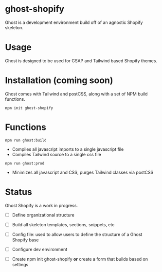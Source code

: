 # ghost-shopify
Ghost is a development environment build off of an agnostic Shopify skeleton. 

# Usage
Ghost is designed to be used for GSAP and Tailwind based Shopify themes.

# Installation (coming soon)

Ghost comes with Tailwind and postCSS, along with a set of NPM build functions.

```
npm init ghost-shopify
```

# Functions

```
npm run ghost:build
```

* Compiles all javascript imports to a single javascript file
* Compiles Tailwind source to a single css file

```
npm run ghost:prod
```

* Minimizes all javascript and CSS, purges Tailwind classes via postCSS

# Status
Ghost Shopify is a work in progress. 

- [ ] Define organizational structure
- [ ] Build all skeleton templates, sections, snippets, etc
- [ ] Config file: used to allow users to define the structure of a Ghost Shopify base
- [ ] Configure dev environment
- [ ] Create npm init ghost-shopify **or** create a form that builds based on settings 

